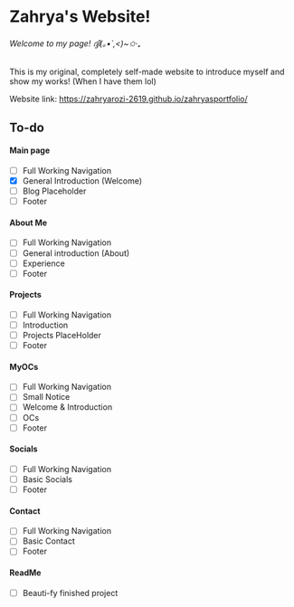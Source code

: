 # Zahrya's Website!
###### Welcome to my page! ദ്ദി(｡•̀ ,<)~✩‧₊

This is my original, completely self-made website to introduce myself and show my works! (When I have them lol)

Website link: https://zahryarozi-2619.github.io/zahryasportfolio/

## To-do
#### Main page
- [ ] Full Working Navigation
- [X] General Introduction (Welcome)
- [ ] Blog Placeholder
- [ ] Footer

#### About Me
- [ ] Full Working Navigation
- [ ] General introduction (About)
- [ ] Experience
- [ ] Footer

#### Projects
- [ ] Full Working Navigation
- [ ] Introduction
- [ ] Projects PlaceHolder
- [ ] Footer

#### MyOCs
- [ ] Full Working Navigation
- [ ] Small Notice
- [ ] Welcome & Introduction
- [ ] OCs
- [ ] Footer

#### Socials
- [ ] Full Working Navigation
- [ ] Basic Socials
- [ ] Footer

#### Contact
- [ ] Full Working Navigation
- [ ] Basic Contact
- [ ] Footer

#### ReadMe
- [ ] Beauti-fy finished project
